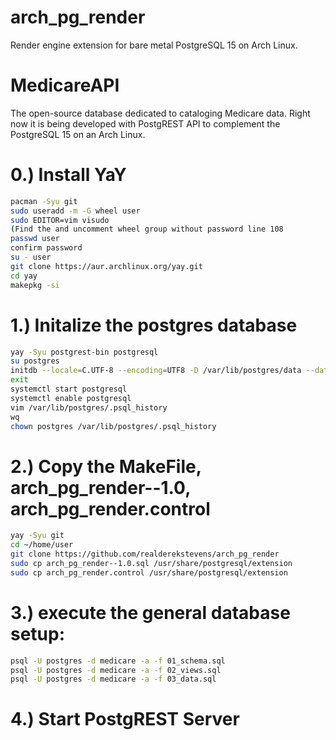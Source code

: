 # arch_pg_render
Render engine extension for bare metal PostgreSQL 15 on Arch Linux.

# MedicareAPI
The open-source database dedicated to cataloging Medicare data. Right now it is being developed with PostgREST API to complement the PostgreSQL 15 on an Arch Linux.

# 0.) Install YaY
```bash
pacman -Syu git
sudo useradd -m -G wheel user
sudo EDITOR=vim visudo
(Find the and uncomment wheel group without password line 108
passwd user
confirm password
su - user
git clone https://aur.archlinux.org/yay.git
cd yay
makepkg -si
```

# 1.) Initalize the postgres database
```bash
yay -Syu postgrest-bin postgresql
su postgres
initdb --locale=C.UTF-8 --encoding=UTF8 -D /var/lib/postgres/data --data-checksums
exit
systemctl start postgresql
systemctl enable postgresql
vim /var/lib/postgres/.psql_history
wq
chown postgres /var/lib/postgres/.psql_history
```

# 2.) Copy the MakeFile, arch_pg_render--1.0, arch_pg_render.control
```bash
yay -Syu git
cd ~/home/user
git clone https://github.com/realderekstevens/arch_pg_render
sudo cp arch_pg_render--1.0.sql /usr/share/postgresql/extension
sudo cp arch_pg_render.control /usr/share/postgresql/extension
```

# 3.) execute the general database setup:
```bash
psql -U postgres -d medicare -a -f 01_schema.sql
psql -U postgres -d medicare -a -f 02_views.sql
psql -U postgres -d medicare -a -f 03_data.sql
```

# 4.) Start PostgREST Server
